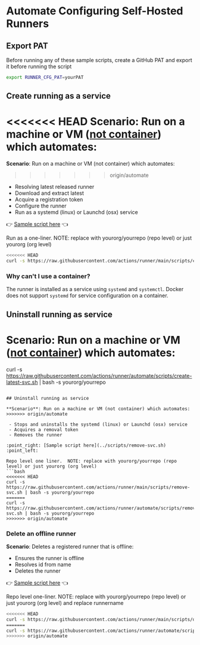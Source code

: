 # Automate Configuring Self-Hosted Runners


## Export PAT

Before running any of these sample scripts, create a GitHub PAT and export it before running the script

```bash
export RUNNER_CFG_PAT=yourPAT
```

## Create running as a service

<<<<<<< HEAD
**Scenario**: Run on a machine or VM ([not container](#why-cant-i-use-a-container)) which automates:
=======
**Scenario**: Run on a machine or VM (not container) which automates:
>>>>>>> origin/automate

 - Resolving latest released runner
 - Download and extract latest
 - Acquire a registration token
 - Configure the runner
 - Run as a systemd (linux) or Launchd (osx) service

:point_right: [Sample script here](../scripts/create-latest-svc.sh) :point_left:

Run as a one-liner. NOTE: replace with yourorg/yourrepo (repo level) or just yourorg (org level) 
```bash
<<<<<<< HEAD
curl -s https://raw.githubusercontent.com/actions/runner/main/scripts/create-latest-svc.sh | bash -s yourorg/yourrepo
```

### Why can't I use a container?

The runner is installed as a service using `systemd` and `systemctl`. Docker does not support `systemd` for service configuration on a container.

## Uninstall running as service 

**Scenario**: Run on a machine or VM ([not container](#why-cant-i-use-a-container)) which automates:
=======
curl -s https://raw.githubusercontent.com/actions/runner/automate/scripts/create-latest-svc.sh | bash -s yourorg/yourrepo
```

## Uninstall running as service 

**Scenario**: Run on a machine or VM (not container) which automates:
>>>>>>> origin/automate

 - Stops and uninstalls the systemd (linux) or Launchd (osx) service
 - Acquires a removal token
 - Removes the runner

:point_right: [Sample script here](../scripts/remove-svc.sh) :point_left:

Repo level one liner.  NOTE: replace with yourorg/yourrepo (repo level) or just yourorg (org level) 
```bash
<<<<<<< HEAD
curl -s https://raw.githubusercontent.com/actions/runner/main/scripts/remove-svc.sh | bash -s yourorg/yourrepo
=======
curl -s https://raw.githubusercontent.com/actions/runner/automate/scripts/remove-svc.sh | bash -s yourorg/yourrepo
>>>>>>> origin/automate
```

### Delete an offline runner

**Scenario**: Deletes a registered runner that is offline:

 - Ensures the runner is offline
 - Resolves id from name
 - Deletes the runner

:point_right: [Sample script here](../scripts/delete.sh) :point_left:

Repo level one-liner.  NOTE: replace with yourorg/yourrepo (repo level) or just yourorg (org level) and replace runnername
```bash
<<<<<<< HEAD
curl -s https://raw.githubusercontent.com/actions/runner/main/scripts/delete.sh | bash -s yourorg/yourrepo runnername
=======
curl -s https://raw.githubusercontent.com/actions/runner/automate/scripts/delete.sh | bash -s yourorg/yourrepo runnername
>>>>>>> origin/automate
```
